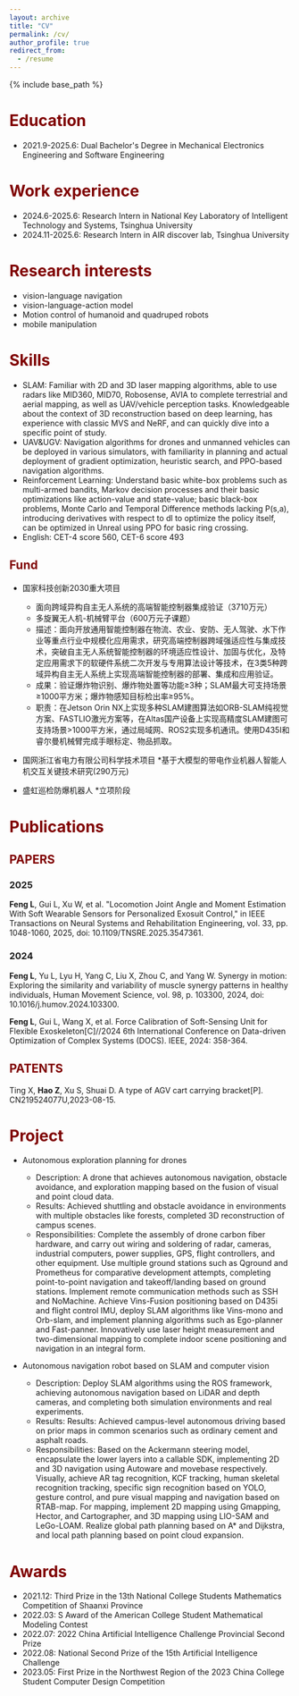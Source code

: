 ```yaml
---
layout: archive
title: "CV"
permalink: /cv/
author_profile: true
redirect_from:
  - /resume
---
```


{% include base_path %}

<span style="color: #800000;">Education</span>
======
* 2021.9-2025.6: Dual Bachelor's Degree in Mechanical Electronics Engineering and Software Engineering

<span style="color: #800000;">Work experience</span>
======
* 2024.6-2025.6: Research Intern in National Key Laboratory of Intelligent Technology and Systems, Tsinghua University
* 2024.11-2025.6: Research Intern in AIR discover lab, Tsinghua University

<span style="color: #800000;">Research interests</span>
======
* vision-language navigation
* vision-language-action model
* Motion control of humanoid and quadruped robots
* mobile manipulation



<span style="color: #800000;">Skills</span>
======
* SLAM: Familiar with 2D and 3D laser mapping algorithms, able to use radars like MID360, MID70, Robosense, AVIA to complete terrestrial and aerial mapping, as well as UAV/vehicle perception tasks. Knowledgeable about the context of 3D reconstruction based on deep learning, has experience with classic MVS and NeRF, and can quickly dive into a specific point of study.
* UAV&UGV: Navigation algorithms for drones and unmanned vehicles can be deployed in various simulators, with familiarity in planning and actual deployment of gradient optimization, heuristic search, and PPO-based navigation algorithms.
* Reinforcement Learning: Understand basic white-box problems such as multi-armed bandits, Markov decision processes and their basic optimizations like action-value and state-value; basic black-box problems, Monte Carlo and Temporal Difference methods lacking P(s,a), introducing derivatives with respect to dl to optimize the policy itself, can be optimized in Unreal using PPO for basic ring crossing.
* English: CET-4 score 560, CET-6 score 493

## <span style="color: #800000;">Fund</span>

* 国家科技创新2030重大项目
  * 面向跨域异构自主无人系统的高端智能控制器集成验证（3710万元）
  * 多旋翼无人机-机械臂平台（600万元子课题）
  * 描述：面向开放通用智能控制器在物流、农业、安防、无人驾驶、水下作业等重点行业中规模化应用需求，研究高端控制器跨域强适应性与集成技术，突破自主无人系统智能控制器的环境适应性设计、加固与优化，及特定应用需求下的软硬件系统二次开发与专用算法设计等技术，在3类5种跨域异构自主无人系统上实现高端智能控制器的部署、集成和应用验证。
  * 成果：验证爆炸物识别、爆炸物处置等功能≥3种；SLAM最大可支持场景≥1000平方米；爆炸物感知目标检出率≥95%。
  * 职责：在Jetson Orin NX上实现多种SLAM建图算法如ORB-SLAM纯视觉方案、FASTLIO激光方案等，在Altas国产设备上实现高精度SLAM建图可支持场景>1000平方米，通过局域网、ROS2实现多机通讯。使用D435I和睿尔曼机械臂完成手眼标定、物品抓取。

* 国网浙江省电力有限公司科学技术项目
  *基于大模型的带电作业机器人智能人机交互关键技术研究(290万元)

* 盛虹巡检防爆机器人
  *立项阶段

<span style="color: #800000;">Publications</span>
======
## <span style="color: #800000;">PAPERS</span>
### 2025
**Feng L**, Gui L, Xu W, et al. "Locomotion Joint Angle and Moment Estimation With Soft Wearable Sensors for Personalized Exosuit Control," in IEEE Transactions on Neural Systems and Rehabilitation Engineering, vol. 33, pp. 1048-1060, 2025, doi: 10.1109/TNSRE.2025.3547361.

### 2024
**Feng L**, Yu L, Lyu H, Yang C, Liu X, Zhou C, and Yang W. Synergy in motion: Exploring the similarity and variability of muscle synergy patterns in healthy individuals, Human Movement Science, vol. 98, p. 103300, 2024, doi: 10.1016/j.humov.2024.103300.

**Feng L**, Gui L, Wang X, et al. Force Calibration of Soft-Sensing Unit for Flexible Exoskeleton[C]//2024 6th International Conference on Data-driven Optimization of Complex Systems (DOCS). IEEE, 2024: 358-364.



## <span style="color: #800000;">PATENTS</span>
<!-- **Hao Z** , Yang W, Yan Z, Yu Y, Wo K, Zhao C, Zhao W and Yang C. A type of viscometer[P]. 2023032800847340,2023-03-28.  -->

Ting X, **Hao Z**, Xu S, Shuai D. A type of AGV cart carrying bracket[P]. CN219524077U,2023-08-15. 




<span style="color: #800000;">Project</span>
======

* Autonomous exploration planning for drones
  * Description: A drone that achieves autonomous navigation, obstacle avoidance, and exploration mapping based on the fusion of visual and point cloud data.
  * Results: Achieved shuttling and obstacle avoidance in environments with multiple obstacles like forests, completed 3D reconstruction of campus scenes.
  * Responsibilities: Complete the assembly of drone carbon fiber hardware, and carry out wiring and soldering of radar, cameras, industrial computers, power supplies, GPS, flight controllers, and other equipment. Use multiple ground stations such as Qground and Prometheus for comparative development attempts, completing point-to-point navigation and takeoff/landing based on ground stations. Implement remote communication methods such as SSH and NoMachine. Achieve Vins-Fusion positioning based on D435i and flight control IMU, deploy SLAM algorithms like Vins-mono and Orb-slam, and implement planning algorithms such as Ego-planner and Fast-panner. Innovatively use laser height measurement and two-dimensional mapping to complete indoor scene positioning and navigation in an integral form.

* Autonomous navigation robot based on SLAM and computer vision
  * Description: Deploy SLAM algorithms using the ROS framework, achieving autonomous navigation based on LiDAR and depth cameras, and completing both simulation environments and real experiments.
  * Results: Results: Achieved campus-level autonomous driving based on prior maps in common scenarios such as ordinary cement and asphalt roads.
  * Responsibilities: Based on the Ackermann steering model, encapsulate the lower layers into a callable SDK, implementing 2D and 3D navigation using Autoware and movebase respectively. Visually, achieve AR tag recognition, KCF tracking, human skeletal recognition tracking, specific sign recognition based on YOLO, gesture control, and pure visual mapping and navigation based on RTAB-map. For mapping, implement 2D mapping using Gmapping, Hector, and Cartographer, and 3D mapping using LIO-SAM and LeGo-LOAM. Realize global path planning based on A* and Dijkstra, and local path planning based on point cloud expansion.




<span style="color: #800000;">Awards</span>
======
* 2021.12: Third Prize in the 13th National College Students Mathematics Competition of Shaanxi Province
* 2022.03: S Award of the American College Student Mathematical Modeling Contest
* 2022.07: 2022 China Artificial Intelligence Challenge Provincial Second Prize
* 2022.08: National Second Prize of the 15th Artificial Intelligence Challenge
* 2023.05: First Prize in the Northwest Region of the 2023 China College Student Computer Design Competition

